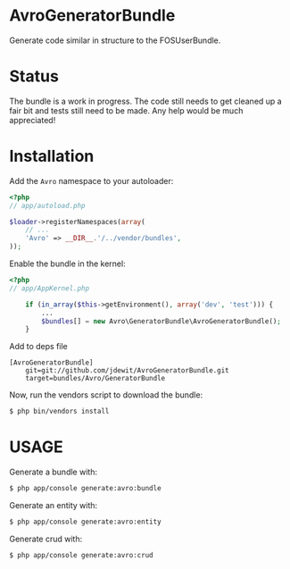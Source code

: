 AvroGeneratorBundle
====================
Generate code similar in structure to the 
FOSUserBundle. 

Status
======

The bundle is a work in progress. The code still needs to get cleaned up a 
fair bit and tests still need to be made. Any help would be much appreciated!

Installation
============

Add the `Avro` namespace to your autoloader:

``` php
<?php
// app/autoload.php

$loader->registerNamespaces(array(
    // ...
    'Avro' => __DIR__.'/../vendor/bundles',
));
```

Enable the bundle in the kernel:

``` php
<?php
// app/AppKernel.php

    if (in_array($this->getEnvironment(), array('dev', 'test'))) {
        ...
        $bundles[] = new Avro\GeneratorBundle\AvroGeneratorBundle();
    }
```

Add to deps file
    
```
[AvroGeneratorBundle]
    git=git://github.com/jdewit/AvroGeneratorBundle.git
    target=bundles/Avro/GeneratorBundle
```

Now, run the vendors script to download the bundle:

``` bash
$ php bin/vendors install
```

USAGE
=====

Generate a bundle with:

``` bash
$ php app/console generate:avro:bundle
```

Generate an entity with:

``` bash
$ php app/console generate:avro:entity
```

Generate crud with:

``` bash
$ php app/console generate:avro:crud
```

